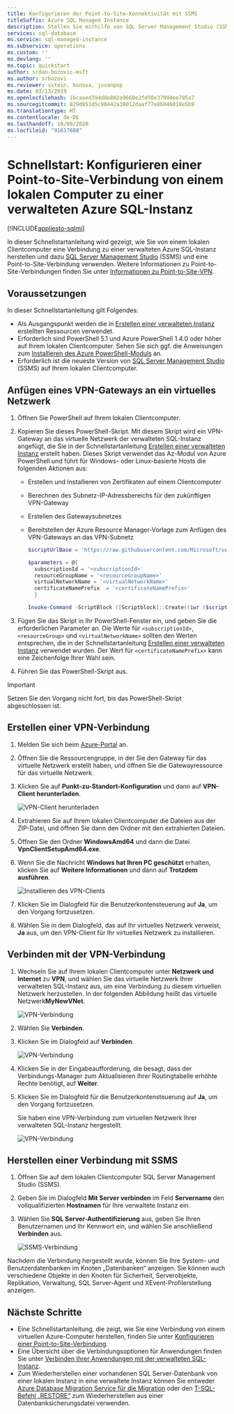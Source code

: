 ```yaml
---
title: Konfigurieren der Point-to-Site-Konnektivität mit SSMS
titleSuffix: Azure SQL Managed Instance
description: Stellen Sie mithilfe von SQL Server Management Studio (SSMS) und einer Point-to-Site-Verbindung eine Verbindung von einem lokalen Clientcomputer zu einer verwalteten Azure SQL-Instanz her.
services: sql-database
ms.service: sql-managed-instance
ms.subservice: operations
ms.custom: ''
ms.devlang: ''
ms.topic: quickstart
author: srdan-bozovic-msft
ms.author: srbozovi
ms.reviewer: sstein, bonova, jovanpop
ms.date: 03/13/2019
ms.openlocfilehash: 1bcaaed394d8e802a9660e2fdf0e37994ee795a7
ms.sourcegitcommit: 829d951d5c90442a38012daaf77e86046018e5b9
ms.translationtype: HT
ms.contentlocale: de-DE
ms.lasthandoff: 10/09/2020
ms.locfileid: "91617688"
---
```

# <a name="quickstart-configure-a-point-to-site-connection-to-azure-sql-managed-instance-from-on-premises"></a>Schnellstart: Konfigurieren einer Point-to-Site-Verbindung von einem lokalen Computer zu einer verwalteten Azure SQL-Instanz
[!INCLUDE[appliesto-sqlmi](../includes/appliesto-sqlmi.md)]

In dieser Schnellstartanleitung wird gezeigt, wie Sie von einem lokalen Clientcomputer eine Verbindung zu einer verwalteten Azure SQL-Instanz herstellen und dazu [SQL Server Management Studio](https://docs.microsoft.com/sql/ssms/sql-server-management-studio-ssms) (SSMS) und eine Point-to-Site-Verbindung verwenden. Weitere Informationen zu Point-to-Site-Verbindungen finden Sie unter [Informationen zu Point-to-Site-VPN](../../vpn-gateway/point-to-site-about.md).

## <a name="prerequisites"></a>Voraussetzungen

In dieser Schnellstartanleitung gilt Folgendes:

- Als Ausgangspunkt werden die in [Erstellen einer verwalteten Instanz](instance-create-quickstart.md) erstellten Ressourcen verwendet.
- Erforderlich sind PowerShell 5.1 und Azure PowerShell 1.4.0 oder höher auf Ihrem lokalen Clientcomputer. Sehen Sie sich ggf. die Anweisungen zum [Installieren des Azure PowerShell-Moduls](https://docs.microsoft.com/powershell/azure/install-az-ps#install-the-azure-powershell-module) an.
- Erforderlich ist die neueste Version von [SQL Server Management Studio](https://docs.microsoft.com/sql/ssms/sql-server-management-studio-ssms) (SSMS) auf Ihrem lokalen Clientcomputer.

## <a name="attach-a-vpn-gateway-to-a-virtual-network"></a>Anfügen eines VPN-Gateways an ein virtuelles Netzwerk

1. Öffnen Sie PowerShell auf Ihrem lokalen Clientcomputer.

2. Kopieren Sie dieses PowerShell-Skript. Mit diesem Skript wird ein VPN-Gateway an das virtuelle Netzwerk der verwalteten SQL-Instanz angefügt, die Sie in der Schnellstartanleitung [Erstellen einer verwalteten Instanz](instance-create-quickstart.md) erstellt haben. Dieses Skript verwendet das Az-Modul von Azure PowerShell und führt für Windows- oder Linux-basierte Hosts die folgenden Aktionen aus:

   - Erstellen und Installieren von Zertifikaten auf einem Clientcomputer
   - Berechnen des Subnetz-IP-Adressbereichs für den zukünftigen VPN-Gateway
   - Erstellen des Gatewaysubnetzes
   - Bereitstellen der Azure Resource Manager-Vorlage zum Anfügen des VPN-Gateways an das VPN-Subnetz

     ```powershell
     $scriptUrlBase = 'https://raw.githubusercontent.com/Microsoft/sql-server-samples/master/samples/manage/azure-sql-db-managed-instance/attach-vpn-gateway'

     $parameters = @{
       subscriptionId = '<subscriptionId>'
       resourceGroupName = '<resourceGroupName>'
       virtualNetworkName = '<virtualNetworkName>'
       certificateNamePrefix  = '<certificateNamePrefix>'
       }

     Invoke-Command -ScriptBlock ([Scriptblock]::Create((iwr ($scriptUrlBase+'/attachVPNGateway.ps1?t='+ [DateTime]::Now.Ticks)).Content)) -ArgumentList $parameters, $scriptUrlBase
     ```

3. Fügen Sie das Skript in Ihr PowerShell-Fenster ein, und geben Sie die erforderlichen Parameter an. Die Werte für `<subscriptionId>`, `<resourceGroup>` und `<virtualNetworkName>` sollten den Werten entsprechen, die in der Schnellstartanleitung [Erstellen einer verwalteten Instanz](instance-create-quickstart.md) verwendet wurden. Der Wert für `<certificateNamePrefix>` kann eine Zeichenfolge Ihrer Wahl sein.

4. Führen Sie das PowerShell-Skript aus.

> [!IMPORTANT]
> Setzen Sie den Vorgang nicht fort, bis das PowerShell-Skript abgeschlossen ist.

## <a name="create-a-vpn-connection"></a>Erstellen einer VPN-Verbindung

1. Melden Sie sich beim [Azure-Portal](https://portal.azure.com/) an.
2. Öffnen Sie die Ressourcengruppe, in der Sie den Gateway für das virtuelle Netzwerk erstellt haben, und öffnen Sie die Gatewayressource für das virtuelle Netzwerk.
3. Klicken Sie auf **Punkt-zu-Standort-Konfiguration** und dann auf **VPN-Client herunterladen**.

    ![VPN-Client herunterladen](./media/point-to-site-p2s-configure/download-vpn-client.png)  
4. Extrahieren Sie auf Ihrem lokalen Clientcomputer die Dateien aus der ZIP-Datei, und öffnen Sie dann den Ordner mit den extrahierten Dateien.
5. Öffnen Sie den Ordner **WindowsAmd64** und dann die Datei **VpnClientSetupAmd64.exe**.
6. Wenn Sie die Nachricht **Windows hat Ihren PC geschützt** erhalten, klicken Sie auf **Weitere Informationen** und dann auf **Trotzdem ausführen**.

    ![Installieren des VPN-Clients](./media/point-to-site-p2s-configure/vpn-client-defender.png)
7. Klicken Sie im Dialogfeld für die Benutzerkontensteuerung auf **Ja**, um den Vorgang fortzusetzen.
8. Wählen Sie in dem Dialogfeld, das auf Ihr virtuelles Netzwerk verweist, **Ja** aus, um den VPN-Client für Ihr virtuelles Netzwerk zu installieren.

## <a name="connect-to-the-vpn-connection"></a>Verbinden mit der VPN-Verbindung

1. Wechseln Sie auf Ihrem lokalen Clientcomputer unter **Netzwerk und Internet** zu **VPN**, und wählen Sie das virtuelle Netzwerk Ihrer verwalteten SQL-Instanz aus, um eine Verbindung zu diesem virtuellen Netzwerk herzustellen. In der folgenden Abbildung heißt das virtuelle Netzwerk**MyNewVNet**.

    ![VPN-Verbindung](./media/point-to-site-p2s-configure/vpn-connection.png)  
2. Wählen Sie **Verbinden**.
3. Klicken Sie im Dialogfeld auf **Verbinden**.

    ![VPN-Verbindung](./media/point-to-site-p2s-configure/vpn-connection2.png)  
4. Klicken Sie in der Eingabeaufforderung, die besagt, dass der Verbindungs-Manager zum Aktualisieren Ihrer Routingtabelle erhöhte Rechte benötigt, auf **Weiter**.
5. Klicken Sie im Dialogfeld für die Benutzerkontensteuerung auf **Ja**, um den Vorgang fortzusetzen.

   Sie haben eine VPN-Verbindung zum virtuellen Netzwerk Ihrer verwalteten SQL-Instanz hergestellt.

    ![VPN-Verbindung](./media/point-to-site-p2s-configure/vpn-connection-succeeded.png)  

## <a name="connect-with-ssms"></a>Herstellen einer Verbindung mit SSMS

1. Öffnen Sie auf dem lokalen Clientcomputer SQL Server Management Studio (SSMS).
2. Geben Sie im Dialogfeld **Mit Server verbinden** im Feld **Servername** den vollqualifizierten **Hostnamen** für Ihre verwaltete Instanz ein.
3. Wählen Sie **SQL Server-Authentifizierung** aus, geben Sie Ihren Benutzernamen und Ihr Kennwort ein, und wählen Sie anschließend **Verbinden** aus.

    ![SSMS-Verbindung](./media/point-to-site-p2s-configure/ssms-connect.png)  

Nachdem die Verbindung hergestellt wurde, können Sie Ihre System- und Benutzerdatenbanken im Knoten „Datenbanken“ anzeigen. Sie können auch verschiedene Objekte in den Knoten für Sicherheit, Serverobjekte, Replikation, Verwaltung, SQL Server-Agent und XEvent-Profilerstellung anzeigen.

## <a name="next-steps"></a>Nächste Schritte

- Eine Schnellstartanleitung, die zeigt, wie Sie eine Verbindung von einem virtuellen Azure-Computer herstellen, finden Sie unter [Konfigurieren einer Point-to-Site-Verbindung](point-to-site-p2s-configure.md).
- Eine Übersicht über die Verbindungsoptionen für Anwendungen finden Sie unter [Verbinden Ihrer Anwendungen mit der verwalteten SQL-Instanz](connect-application-instance.md).
- Zum Wiederherstellen einer vorhandenen SQL Server-Datenbank von einer lokalen Instanz in eine verwaltete Instanz können Sie entweder [Azure Database Migration Service für die Migration](../../dms/tutorial-sql-server-to-managed-instance.md) oder den [T-SQL-Befehl „RESTORE“](restore-sample-database-quickstart.md) zum Wiederherstellen aus einer Datenbanksicherungsdatei verwenden.
